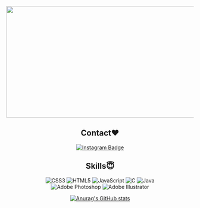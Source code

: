 <div align="center">
<img src="https://mblogthumb-phinf.pstatic.net/MjAxODA0MDVfNDkg/MDAxNTIyODU5NTM2MDQ0.QmjYHPDPdaooLJwmrv53qMr_h3G5YnGNvzn7ZQ5VfQsg.fp7hHs7tz5EH0jLwxWXmmZPIE0TYLantCVsQ7pRvAn0g.GIF.kma9501/IMG_5603.GIF?type=w800"  width="750" height="300">



 
 
  ## Contact:heart: <br/>
  [![Instagram Badge](https://img.shields.io/badge/-Instagram-dd2a7b?style=flat-square&logo=instagram&logoColor=white&link=https://www.instagram.com/ye1on_k/)](https://www.instagram.com/ye1on_k/)<br/>
   ## Skills:innocent:
![CSS3](https://img.shields.io/badge/css3-%231572B6.svg?style=for-the-badge&logo=css3&logoColor=white)
![HTML5](https://img.shields.io/badge/html5-%23E34F26.svg?style=for-the-badge&logo=html5&logoColor=white)
![JavaScript](https://img.shields.io/badge/javascript-%23323330.svg?style=for-the-badge&logo=javascript&logoColor=%23F7DF1E)
![C](https://img.shields.io/badge/c-%2300599C.svg?style=for-the-badge&logo=c&logoColor=white)
![Java](https://img.shields.io/badge/java-%23ED8B00.svg?style=for-the-badge&logo=java&logoColor=white) <br/>
![Adobe Photoshop](https://img.shields.io/badge/adobephotoshop-%2331A8FF.svg?style=for-the-badge&logo=adobephotoshop&logoColor=white)
![Adobe Illustrator](https://img.shields.io/badge/adobeillustrator-%23FF9A00.svg?style=for-the-badge&logo=adobeillustrator&logoColor=white)  <br/>
  
[![Anurag's GitHub stats](https://github-readme-stats.vercel.app/api?username=yedoong)](https://github.com/anuraghazra/github-readme-stats)

</div>


